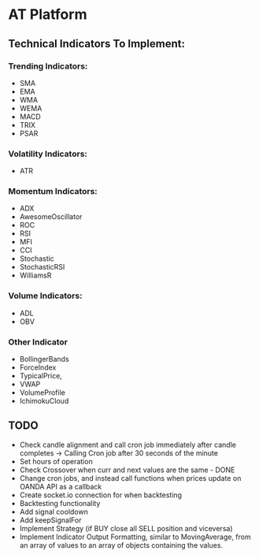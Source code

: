 
# AT Platform


## Technical Indicators To Implement:


### Trending Indicators:
- SMA
- EMA
- WMA
- WEMA
- MACD
- TRIX
- PSAR

### Volatility Indicators:
- ATR

### Momentum Indicators:
- ADX
- AwesomeOscillator
- ROC
- RSI
- MFI
- CCI
- Stochastic
- StochasticRSI
- WilliamsR


### Volume Indicators:
- ADL
- OBV


### Other Indicator
- BollingerBands
- ForceIndex
- TypicalPrice,
- VWAP
- VolumeProfile
- IchimokuCloud


## TODO 

- Check candle alignment and call cron job immediately after candle completes -> Calling Cron job after 30 seconds of the minute
- Set hours of operation
- Check Crossover when curr and next values are the same - DONE 
- Change cron jobs, and instead call functions when prices update on OANDA API as a callback
- Create socket.io connection for when backtesting
- Backtesting functionality
- Add signal cooldown
- Add keepSignalFor
- Implement Strategy (if BUY close all SELL position and viceversa)
- Implement Indicator Output Formatting, similar to MovingAverage, from an array of values to an array of objects containing the values. 